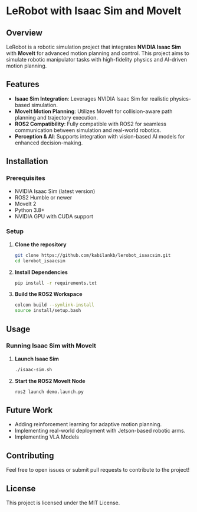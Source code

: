 # LeRobot with Isaac Sim and MoveIt

## Overview
LeRobot is a robotic simulation project that integrates **NVIDIA Isaac Sim** with **MoveIt** for advanced motion planning and control. This project aims to simulate robotic manipulator tasks with high-fidelity physics and AI-driven motion planning.



## Features
- **Isaac Sim Integration**: Leverages NVIDIA Isaac Sim for realistic physics-based simulation.
- **MoveIt Motion Planning**: Utilizes MoveIt for collision-aware path planning and trajectory execution.
- **ROS2 Compatibility**: Fully compatible with ROS2 for seamless communication between simulation and real-world robotics.
- **Perception & AI**: Supports integration with vision-based AI models for enhanced decision-making.

## Installation
### Prerequisites
- NVIDIA Isaac Sim (latest version)
- ROS2 Humble or newer
- MoveIt 2
- Python 3.8+
- NVIDIA GPU with CUDA support

### Setup
1. **Clone the repository**
   ```bash
   git clone https://github.com/kabilankb/lerobot_isaacsim.git
   cd lerobot_isaacsim
   ```
2. **Install Dependencies**
   ```bash
   pip install -r requirements.txt
   ```
3. **Build the ROS2 Workspace**
   ```bash
   colcon build --symlink-install
   source install/setup.bash
   ```

## Usage
### Running Isaac Sim with MoveIt
1. **Launch Isaac Sim**
   ```bash
   ./isaac-sim.sh
   ```
2. **Start the ROS2 MoveIt Node**
   ```bash
   ros2 launch demo.launch.py
   ```

## Future Work
- Adding reinforcement learning for adaptive motion planning.
- Implementing real-world deployment with Jetson-based robotic arms.
- Implementing VLA Models 

## Contributing
Feel free to open issues or submit pull requests to contribute to the project!

## License
This project is licensed under the MIT License.
